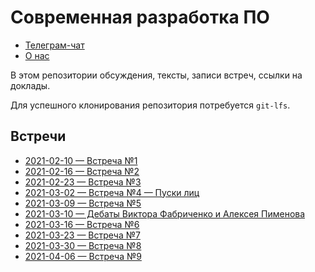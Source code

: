 # Современная разработка ПО

- [Телеграм-чат](https://t.me/modernsd)
- [О нас](https://github.com/modernsd/modernsd)

В этом репозитории обсуждения, тексты, записи встреч, ссылки на доклады.

Для успешного клонирования репозитория потребуется `git-lfs`.

## Встречи

- [2021-02-10 — Встреча №1](./notes/2021-02-10.md)
- [2021-02-16 — Встреча №2](./notes/2021-02-16.md)
- [2021-02-23 — Встреча №3](./notes/2021-02-23.md)
- [2021-03-02 — Встреча №4 — Пуски лиц](./notes/2021-03-02.md)
- [2021-03-09 — Встреча №5](./notes/2021-03-09.md)
- [2021-03-10 — Дебаты Виктора Фабриченко и Алексея Пименова](./notes/2021-03-10.md)
- [2021-03-16 — Встреча №6](./notes/2021-03-16.md)
- [2021-03-23 — Встреча №7](./notes/2021-03-23.md)
- [2021-03-30 — Встреча №8](./notes/2021-03-30.md)
- [2021-04-06 — Встреча №9](./notes/2021-04-06.md)
